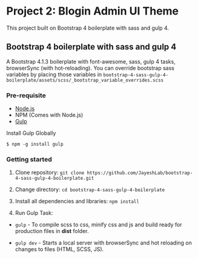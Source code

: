 # Project 2: Blogin Admin UI Theme 
This project built on Bootstrap 4 boilerplate with sass and gulp 4.

## Bootstrap 4 boilerplate with sass and gulp 4
A Bootstrap 4.1.3 boilerplate with font-awesome, sass, gulp 4 tasks, browserSync (with hot-reloading). You can override bootstrap sass variables by placing those variables in `bootstrap-4-sass-gulp-4-boilerplate/assets/scss/_bootstrap_variable_overrides.scss`

### Pre-requisite
- [Node.js](https://nodejs.org/en/download/ "Node Js")
- NPM (Comes with Node.js)
- [Gulp](https://gulpjs.com/ "Gulp")

Install Gulp Globally

    $ npm -g install gulp

### Getting started

1. Clone repository:
`git clone https://github.com/JayeshLab/bootstrap-4-sass-gulp-4-boilerplate.git`

2. Change directory:
`cd bootstrap-4-sass-gulp-4-boilerplate`
    
3. Install all dependencies and libraries:
`npm install`

4. Run Gulp Task:
  - `gulp`      - To compile scss to css, minify css and js and build ready for production files in **dist** folder.

  - `gulp dev`  - Starts a local server with browserSync and hot reloading on changes to files (HTML, SCSS, JS).
   
